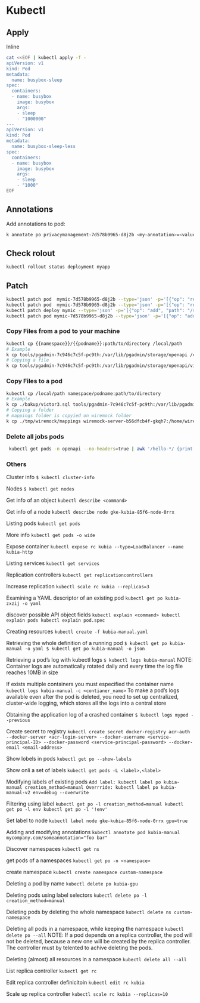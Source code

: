 # Kubectl

## Apply

Inline

```bash
cat <<EOF | kubectl apply -f -
apiVersion: v1
kind: Pod
metadata:
  name: busybox-sleep
spec:
  containers:
  - name: busybox
    image: busybox
    args:
    - sleep
    - "1000000"
---
apiVersion: v1
kind: Pod
metadata:
  name: busybox-sleep-less
spec:
  containers:
  - name: busybox
    image: busybox
    args:
    - sleep
    - "1000"
EOF
```

## Annotations

Add annotations to pod:

```bash
k annotate po privacymanagement-7d578b9965-d8j2b <my-annotation>=<value>
```

## Check rolout

```bash
kubectl rollout status deployment myapp
```

## Patch

```bash
kubectl patch pod  mymic-7d578b9965-d8j2b --type='json' -p='[{"op": "remove", "path": "/metadata/annotations/dt"}]'
kubectl patch pod  mymic-7d578b9965-d8j2b --type='json' -p='[{"op": "remove", "path": "/metadata/annotations"}]'
kubectl patch deploy mymic --type='json' -p='[{"op": "add", "path": "/spec/template/metadata/annotations", "value": {"sidecar.istio.io/inject": "false" } }]'
kubectl patch pod mymic-7d578b9965-d8j2b --type='json' -p='[{"op": "add", "path": "/metadata/annotations", "value": {"sidecar.istio.io/inject": "false" } }]'
```

### Copy Files from a pod to your machine

```bash
kubectl cp {{namespace}}/{{podname}}:path/to/directory /local/path
# Example
k cp tools/pgadmin-7c946c7c5f-pc9th:/var/lib/pgadmin/storage/openapi /cygdrive/c/Users/dpuigcon/Desktop/tools/EKS/backup
# Copying a file
k cp tools/pgadmin-7c946c7c5f-pc9th:/var/lib/pgadmin/storage/openapi/victor2.sql ./backup/victor2.sql
```

### Copy Files to a pod

```bash
kubectl cp /local/path namespace/podname:path/to/directory
# Example
k cp ./bakup/victor3.sql tools/pgadmin-7c946c7c5f-pc9th:/var/lib/pgadmin/storage/openapi/victor3.sql
# Copying a folder
# mappings folder is copyied on wiremock folder
k cp ./tmp/wiremock/mappings wiremock-server-b56dfcb4f-gkqh7:/home/wiremock
```

### Delete all jobs pods

```bash
 kubectl get pods -n openapi --no-headers=true | awk '/hello-*/ {print $1}' | xargs kubectl delete -n openapi pod
```

### Others

Cluster info `$ kubectl cluster-info`

Nodes `$ kubectl get nodes`

Get info of an object `kubectl describe <command>`

Get info of a node `kubectl describe node gke-kubia-85f6-node-0rrx`

Listing pods `kubectl get pods`

More info `kubectl get pods -o wide`

Expose container `kubectl expose rc kubia --type=LoadBalancer --name kubia-http`

Listing services `kubectl get services`

Replication controllers `kubectl get replicationcontrollers`

Increase replication `kubectl scale rc kubia --replicas=3`

Examining a YAML descriptor of an existing pod `kubectl get po kubia-zxzij -o yaml`

discover possible API object fields `kubectl explain <command> kubectl explain pods kubectl explain pod.spec`

Creating resources `kubectl create -f kubia-manual.yaml`

Retrieving the whole definition of a running pod `$ kubectl get po kubia-manual -o yaml $ kubectl get po kubia-manual -o json`

Retrieving a pod’s log with kubectl logs `$ kubectl logs kubia-manual` NOTE: Container logs are automatically rotated daily and every time the log file reaches 10MB in size

If exists multiple containers you must especified the container name `kubectl logs kubia-manual -c <contianer_name>` To make a pod’s logs available even after the pod is deleted, you need to set up centralized, cluster-wide logging, which stores all the logs into a central store

Obtaining the application log of a crashed container `$ kubectl logs mypod --previous`

Create secret to registry `kubectl create secret docker-registry acr-auth --docker-server <acr-login-server> --docker-username <service-principal-ID> --docker-password <service-principal-password> --docker-email <email-address>`

Show lobels in pods `kubectl get po --show-labels`

Show onli a set of labels `kubectl get pods -L <label>,<label>`

Modifying labels of existing pods `Add label: kubectl label po kubia-manual creation_method=manual Overrride: kubectl label po kubia-manual-v2 env=debug --overwrite`

Filtering using label `kubectl get po -l creation_method=manual kubectl get po -l env kubectl get po -l '!env'`

Set label to node `kubectl label node gke-kubia-85f6-node-0rrx gpu=true`

Adding and modifying annotations `kubectl annotate pod kubia-manual mycompany.com/someannotation="foo bar"`

Discover namespaces `kubectl get ns`

get pods of a namespaces `kubectl get po -n <namespace>`

create namespace `kubectl create namespace custom-namespace`

Deleting a pod by name `kubectl delete po kubia-gpu`

Deleting pods using label selectors `kubectl delete po -l creation_method=manual`

Deleting pods by deleting the whole namespace `kubectl delete ns custom-namespace`

Deleting all pods in a namespace, while keeping the namespace `kubectl delete po --all` NOTE: If a pod depends on a replica controller, the pod will not be deleted, because a new one will be created by the replica controller. The controller must by telented to achive deleting the pods.

Deleting \(almost\) all resources in a namespace `kubectl delete all --all`

List replica controller `kubectl get rc`

Edit replica controller definicitoin `kubectl edit rc kubia`

Scale up replica controller `kubectl scale rc kubia --replicas=10`


